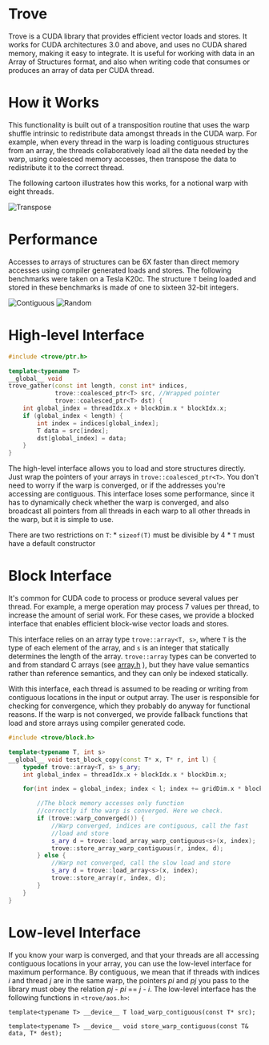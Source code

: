 Trove
=====

Trove is a CUDA library that provides efficient vector loads and
stores. It works for CUDA architectures 3.0 and above, and uses no
CUDA shared memory, making it easy to integrate.  It is useful for
working with data in an Array of Structures format, and also when
writing code that consumes or produces an array of data per CUDA
thread.

How it Works
============

This functionality is built out of a transposition routine that uses
the warp shuffle intrinsic to redistribute data amongst threads in the
CUDA warp. For example, when every thread in
the warp is loading contiguous structures from an array, the threads
collaboratively load all the data needed by the warp, using coalesced
memory accesses, then transpose the data to redistribute it to the
correct thread.

The following cartoon illustrates how this works, for a notional warp
with eight threads.

![Transpose](https://raw.github.com/BryanCatanzaro/trove/master/doc/transpose.png)

Performance
===========

Accesses to arrays of structures can be 6X faster than direct memory
accesses using compiler generated loads and stores. The following
benchmarks were taken on a Tesla K20c.  The structure `T` being loaded
and stored in these benchmarks is made of one to sixteen 32-bit integers.

![Contiguous](https://raw.github.com/BryanCatanzaro/trove/master/doc/contiguous.png)
![Random](https://raw.github.com/BryanCatanzaro/trove/master/doc/random.png)

High-level Interface
====================

```c++
#include <trove/ptr.h>

template<typename T>
__global__ void
trove_gather(const int length, const int* indices,
             trove::coalesced_ptr<T> src, //Wrapped pointer
             trove::coalesced_ptr<T> dst) {
    int global_index = threadIdx.x + blockDim.x * blockIdx.x;
    if (global_index < length) {
        int index = indices[global_index];
        T data = src[index];
        dst[global_index] = data;
    }
}
```

The high-level interface allows you to load and store structures
directly. Just wrap the pointers of your arrays in
`trove::coalesced_ptr<T>`. You don't need to worry if the warp is
converged, or if the addresses you're accessing are contiguous. This
interface loses some performance, since it has to dynamically check
whether the warp is converged, and also broadcast all pointers from
all threads in each warp to all other threads in the warp, but it is
simple to use.


There are two restrictions on `T`:
    * `sizeof(T)` must be divisible by 4
    * `T` must have a default constructor

Block Interface
===============

It's common for CUDA code to process or produce several values per thread. For
example, a merge operation may process 7 values per thread, to increase the
amount of serial work. For these cases, we provide a blocked interface
that enables efficient block-wise vector loads and stores.

This interface relies on an array type `trove::array<T, s>`, where `T`
is the type of each element of the array, and `s` is an integer that
statically determines the length of the array.  `trove::array` types
can be converted to and from standard C arrays (see
[array.h](http://github.com/BryanCatanzaro/trove/blob/master/trove/array.h)
), but they have value
semantics rather than reference semantics, and they can only be
indexed statically.

With this interface, each thread is assumed to be reading or writing
from contiguous locations in the input or output array.  The user is
responsible for checking for convergence, which they probably do
anyway for functional reasons.  If the warp is not converged, we
provide fallback functions that load and store arrays using compiler
generated code.

```c++
#include <trove/block.h>

template<typename T, int s>
__global__ void test_block_copy(const T* x, T* r, int l) {
    typedef trove::array<T, s> s_ary;
    int global_index = threadIdx.x + blockIdx.x * blockDim.x;

    for(int index = global_index; index < l; index += gridDim.x * blockDim.x) {

        //The block memory accesses only function
        //correctly if the warp is converged. Here we check.
        if (trove::warp_converged()) {
            //Warp converged, indices are contiguous, call the fast
            //load and store
            s_ary d = trove::load_array_warp_contiguous<s>(x, index);
            trove::store_array_warp_contiguous(r, index, d);
        } else {
            //Warp not converged, call the slow load and store
            s_ary d = trove::load_array<s>(x, index);
            trove::store_array(r, index, d);
        }
    }
}
```

Low-level Interface
===================

If you know your warp is converged, and that your threads are all
accessing contiguous locations in your array, you can use the
low-level interface for maximum performance. By contiguous, we mean
that if threads with indices *i* and thread *j* are in the same warp,
the pointers *pi* and *pj* you pass to the library must obey the
relation *pj* - *pi* == *j* - *i*.  The low-level interface has the
following functions in `<trove/aos.h>`:

`template<typename T> __device__ T load_warp_contiguous(const T*
src);`

`template<typename T> __device__ void store_warp_contiguous(const T&
data, T* dest);`
